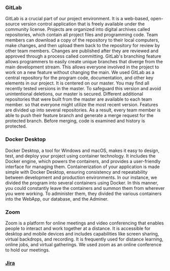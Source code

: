 ### GitLab

GitLab is a crucial part of our project environment. It is a web-based, open-source version control application that is freely available under the community license. Projects are organized into digital archives called repositories, which contain all project files and programming code. Team members can download a copy of the repository to their local computers, make changes, and then upload them back to the repository for review by other team members. Changes are published after they are reviewed and approved through a process called committing. GitLab's branching feature allows programmers to easily create unique branches that diverge from the main development stream. This allows everyone involved in the project to work on a new feature without changing the main. We used GitLab as a central repository for the program code, documentation, and other key elements in our project. It is centered on our master. You may find all recently tested versions in the master. To safeguard this version and avoid unintentional deletions, our master is secured. Different additional repositories that were built from the master are available to each team member. so that everyone might utilize the most recent version. Features are divided up into several repositories. As a result, every team member is able to push their feature branch and generate a merge request for the protected branch. Before merging, code is examined and history is protected.


### Docker Desktop

Docker Desktop, a tool for Windows and macOS, makes it easy to design, test, and deploy your project using container technology. It includes the Docker engine, which powers the containers, and provides a user-friendly interface for managing them. Containerization of your application is made simple with Docker Desktop, ensuring consistency and repeatability between development and production environments. In our instance, we divided the program into several containers using Docker. In this manner, you could constantly leave the containers and summon them from wherever you were working. To administer them, they divided the various containers into the WebApp, our database, and the Adminer.


### Zoom

Zoom is a platform for online meetings and video conferencing that enables people to interact and work together at a distance. It is accessible for desktop and mobile devices and includes capabilities like screen sharing, virtual backdrops, and recording. It is frequently used for distance learning, online jobs, and virtual gatherings. We used zoom as an online conference to hold our meetings.


### [Jira](/deliverables/Jira.md)
